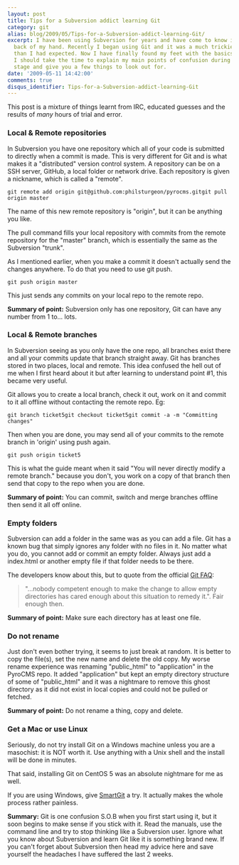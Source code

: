 ```yaml
---
layout: post
title: Tips for a Subversion addict learning Git
category: git
alias: blog/2009/05/Tips-for-a-Subversion-addict-learning-Git/
excerpt: I have been using Subversion for years and have come to know it like the
  back of my hand. Recently I began using Git and it was a much trickier transition
  than I had expected. Now I have finally found my feet with the basics of Git I thought
  I should take the time to explain my main points of confusion during the learning
  stage and give you a few things to look out for.
date: '2009-05-11 14:42:00'
comments: true
disqus_identifier: Tips-for-a-Subversion-addict-learning-Git
---
```


This post is a mixture of things learnt from IRC, educated guesses and the results of _many_ hours of trial and error.

### Local & Remote repositories

In Subversion you have one repository which all of your code is submitted to directly when a commit is made. This is very different for Git and is what makes it a "distributed" version control system. A repository can be on a SSH server, GitHub, a local folder or network drive. Each repository is given a nickname, which is called a "remote".

    git remote add origin git@github.com:philsturgeon/pyrocms.gitgit pull origin master

The name of this new remote repository is "origin", but it can be anything you like.

The pull command fills your local repository with commits from the remote repository for the "master" branch, which is essentially the same as the Subversion "trunk".

As I mentioned earlier, when you make a commit it doesn't actually send the changes anywhere. To do that you need to use git push.

    git push origin master

This just sends any commits on your local repo to the remote repo.

**Summary of point:** Subversion only has one repository, Git can have any number from 1 to... lots.

### Local & Remote branches

In Subversion seeing as you only have the one repo, all branches exist there and all your commits update that branch straight away. Git has branches stored in two places, local and remote. This idea confused the hell out of me when I first heard about it but after learning to understand point #1, this became very useful.

Git allows you to create a local branch, check it out, work on it and commit to it all offline without contacting the remote repo. Eg:

    git branch ticket5git checkout ticket5git commit -a -m "Committing changes"

Then when you are done, you may send all of your commits to the remote branch in 'origin' using push again.

    git push origin ticket5

This is what the guide meant when it said "You will never directly modify a remote branch." because you don't, you work on a copy of that branch then send that copy to the repo when you are done.

**Summary of point:** You can commit, switch and merge branches offline then send it all off online.

### Empty folders

Subversion can add a folder in the same was as you can add a file. Git has a known bug that simply ignores any folder with no files in it. No matter what you do, you cannot add or commit an empty folder. Always just add a index.html or another empty file if that folder needs to be there.

The developers know about this, but to quote from the official [Git FAQ](http://git.or.cz/gitwiki/GitFaq):

> "...nobody competent enough to make the change to allow empty directories has cared enough about this situation to remedy it.". Fair enough then.

**Summary of point:** Make sure each directory has at least one file.

### Do not rename

Just don't even bother trying, it seems to just break at random. It is better to copy the file(s), set the new name and delete the old copy. My worse rename experience was renaming "public\_html" to "application" in the PyroCMS repo. It added "application" but kept an empty directory structure of some of "public\_html" and it was a nightmare to remove this ghost directory as it did not exist in local copies and could not be pulled or fetched.

**Summary of point:** Do not rename a thing, copy and delete.

### Get a Mac or use Linux

Seriously, do not try install Git on a Windows machine unless you are a masochist: it is NOT worth it. Use anything with a Unix shell and the install will be done in minutes.

That said, installing Git on CentOS 5 was an absolute nightmare for me as well.

If you are using Windows, give [SmartGit](http://www.syntevo.com/smartgit/ "Visual GUI for Windows & Git") a try. It actually makes the whole process rather painless.

**Summary:** Git is one confusion S.O.B when you first start using it, but it soon begins to make sense if you stick with it. Read the manuals, use the command line and try to stop thinking like a Subversion user. Ignore what you know about Subversion and learn Git like it is something brand new. If you can't forget about Subversion then head my advice here and save yourself the headaches I have suffered the last 2 weeks.
